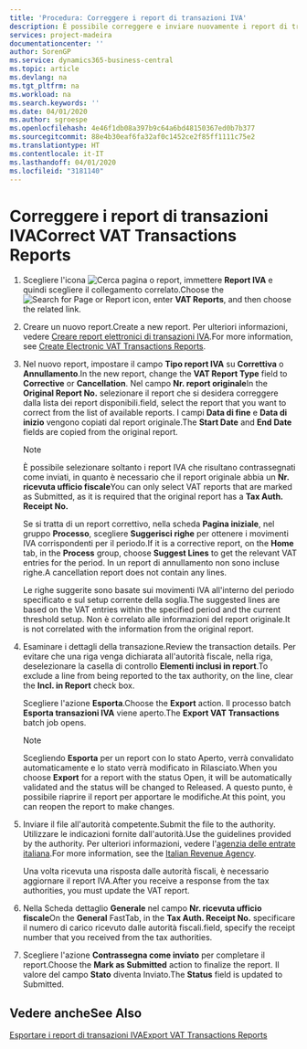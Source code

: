 ```yaml
---
title: 'Procedura: Correggere i report di transazioni IVA'
description: È possibile correggere e inviare nuovamente i report di transazioni IVA.
services: project-madeira
documentationcenter: ''
author: SorenGP
ms.service: dynamics365-business-central
ms.topic: article
ms.devlang: na
ms.tgt_pltfrm: na
ms.workload: na
ms.search.keywords: ''
ms.date: 04/01/2020
ms.author: sgroespe
ms.openlocfilehash: 4e46f1db08a397b9c64a6bd48150367ed0b7b377
ms.sourcegitcommit: 88e4b30eaf6fa32af0c1452ce2f85ff1111c75e2
ms.translationtype: HT
ms.contentlocale: it-IT
ms.lasthandoff: 04/01/2020
ms.locfileid: "3181140"
---
```

# <a name="correct-vat-transactions-reports"></a><span data-ttu-id="e8746-103">Correggere i report di transazioni IVA</span><span class="sxs-lookup"><span data-stu-id="e8746-103">Correct VAT Transactions Reports</span></span>

1.  <span data-ttu-id="e8746-104">Scegliere l'icona ![Cerca pagina o report](../../media/ui-search/search_small.png "Icona Cerca pagina o report"), immettere **Report IVA** e quindi scegliere il collegamento correlato.</span><span class="sxs-lookup"><span data-stu-id="e8746-104">Choose the ![Search for Page or Report](../../media/ui-search/search_small.png "Search for Page or Report icon") icon, enter **VAT Reports**, and then choose the related link.</span></span>  
2.  <span data-ttu-id="e8746-105">Creare un nuovo report.</span><span class="sxs-lookup"><span data-stu-id="e8746-105">Create a new report.</span></span> <span data-ttu-id="e8746-106">Per ulteriori informazioni, vedere [Creare report elettronici di transazioni IVA](how-to-create-electronic-vat-transactions-reports.md).</span><span class="sxs-lookup"><span data-stu-id="e8746-106">For more information, see [Create Electronic VAT Transactions Reports](how-to-create-electronic-vat-transactions-reports.md).</span></span>  
3.  <span data-ttu-id="e8746-107">Nel nuovo report, impostare il campo **Tipo report IVA** su **Correttiva** o **Annullamento**.</span><span class="sxs-lookup"><span data-stu-id="e8746-107">In the new report, change the **VAT Report Type** field to **Corrective** or **Cancellation**.</span></span> <span data-ttu-id="e8746-108">Nel campo **Nr. report originale**</span><span class="sxs-lookup"><span data-stu-id="e8746-108">In the **Original Report No.**</span></span> <span data-ttu-id="e8746-109">selezionare il report che si desidera correggere dalla lista dei report disponibili.</span><span class="sxs-lookup"><span data-stu-id="e8746-109">field, select the report that you want to correct from the list of available reports.</span></span> <span data-ttu-id="e8746-110">I campi **Data di fine** e **Data di inizio** vengono copiati dal report originale.</span><span class="sxs-lookup"><span data-stu-id="e8746-110">The **Start Date** and **End Date** fields are copied from the original report.</span></span>  

    > [!NOTE]  
    >  <span data-ttu-id="e8746-111">È possibile selezionare soltanto i report IVA che risultano contrassegnati come inviati, in quanto è necessario che il report originale abbia un **Nr. ricevuta ufficio fiscale**</span><span class="sxs-lookup"><span data-stu-id="e8746-111">You can only select VAT reports that are marked as Submitted, as it is required that the original report has a **Tax Auth. Receipt No.**</span></span>  
    >   
    >  <span data-ttu-id="e8746-112">Se si tratta di un report correttivo, nella scheda **Pagina iniziale**, nel gruppo **Processo**, scegliere **Suggerisci righe** per ottenere i movimenti IVA corrispondenti per il periodo.</span><span class="sxs-lookup"><span data-stu-id="e8746-112">If it is a corrective report, on the **Home** tab, in the **Process** group, choose **Suggest Lines** to get the relevant VAT entries for the period.</span></span> <span data-ttu-id="e8746-113">In un report di annullamento non sono incluse righe.</span><span class="sxs-lookup"><span data-stu-id="e8746-113">A cancellation report does not contain any lines.</span></span>  
    >   
    >  <span data-ttu-id="e8746-114">Le righe suggerite sono basate sui movimenti IVA all'interno del periodo specificato e sul setup corrente della soglia.</span><span class="sxs-lookup"><span data-stu-id="e8746-114">The suggested lines are based on the VAT entries within the specified period and the current threshold setup.</span></span> <span data-ttu-id="e8746-115">Non è correlato alle informazioni del report originale.</span><span class="sxs-lookup"><span data-stu-id="e8746-115">It is not correlated with the information from the original report.</span></span>  

4.  <span data-ttu-id="e8746-116">Esaminare i dettagli della transazione.</span><span class="sxs-lookup"><span data-stu-id="e8746-116">Review the transaction details.</span></span> <span data-ttu-id="e8746-117">Per evitare che una riga venga dichiarata all'autorità fiscale, nella riga, deselezionare la casella di controllo **Elementi inclusi in report**.</span><span class="sxs-lookup"><span data-stu-id="e8746-117">To exclude a line from being reported to the tax authority, on the line, clear the **Incl. in Report** check box.</span></span>  

    <span data-ttu-id="e8746-118">Scegliere l'azione **Esporta**.</span><span class="sxs-lookup"><span data-stu-id="e8746-118">Choose the **Export** action.</span></span> <span data-ttu-id="e8746-119">Il processo batch **Esporta transazioni IVA** viene aperto.</span><span class="sxs-lookup"><span data-stu-id="e8746-119">The **Export VAT Transactions** batch job opens.</span></span>  

    > [!NOTE]  
    >  <span data-ttu-id="e8746-120">Scegliendo **Esporta** per un report con lo stato Aperto, verrà convalidato automaticamente e lo stato verrà modificato in Rilasciato.</span><span class="sxs-lookup"><span data-stu-id="e8746-120">When you choose **Export** for a report with the status Open, it will be automatically validated and the status will be changed to Released.</span></span> <span data-ttu-id="e8746-121">A questo punto, è possibile riaprire il report per apportare le modifiche.</span><span class="sxs-lookup"><span data-stu-id="e8746-121">At this point, you can reopen the report to make changes.</span></span>  

5.  <span data-ttu-id="e8746-122">Inviare il file all'autorità competente.</span><span class="sxs-lookup"><span data-stu-id="e8746-122">Submit the file to the authority.</span></span> <span data-ttu-id="e8746-123">Utilizzare le indicazioni fornite dall'autorità.</span><span class="sxs-lookup"><span data-stu-id="e8746-123">Use the guidelines provided by the authority.</span></span> <span data-ttu-id="e8746-124">Per ulteriori informazioni, vedere l'[agenzia delle entrate italiana](https://go.microsoft.com/fwlink/?LinkID=206524).</span><span class="sxs-lookup"><span data-stu-id="e8746-124">For more information, see the [Italian Revenue Agency](https://go.microsoft.com/fwlink/?LinkID=206524).</span></span>  

    <span data-ttu-id="e8746-125">Una volta ricevuta una risposta dalle autorità fiscali, è necessario aggiornare il report IVA.</span><span class="sxs-lookup"><span data-stu-id="e8746-125">After you receive a response from the tax authorities, you must update the VAT report.</span></span>  

6.  <span data-ttu-id="e8746-126">Nella Scheda dettaglio **Generale** nel campo **Nr. ricevuta ufficio fiscale**</span><span class="sxs-lookup"><span data-stu-id="e8746-126">On the **General** FastTab, in the **Tax Auth. Receipt No.**</span></span> <span data-ttu-id="e8746-127">specificare il numero di carico ricevuto dalle autorità fiscali.</span><span class="sxs-lookup"><span data-stu-id="e8746-127">field, specify the receipt number that you received from the tax authorities.</span></span>  
7.  <span data-ttu-id="e8746-128">Scegliere l'azione **Contrassegna come inviato** per completare il report.</span><span class="sxs-lookup"><span data-stu-id="e8746-128">Choose the **Mark as Submitted** action to finalize the report.</span></span> <span data-ttu-id="e8746-129">Il valore del campo **Stato** diventa Inviato.</span><span class="sxs-lookup"><span data-stu-id="e8746-129">The **Status** field is updated to Submitted.</span></span>  

## <a name="see-also"></a><span data-ttu-id="e8746-130">Vedere anche</span><span class="sxs-lookup"><span data-stu-id="e8746-130">See Also</span></span>  
 [<span data-ttu-id="e8746-131">Esportare i report di transazioni IVA</span><span class="sxs-lookup"><span data-stu-id="e8746-131">Export VAT Transactions Reports</span></span>](how-to-export-vat-transactions-reports.md)
